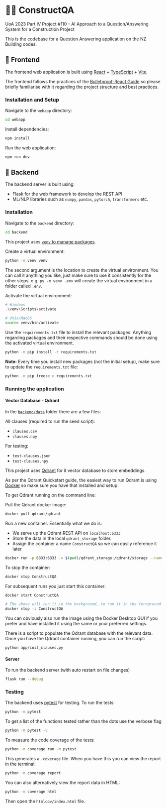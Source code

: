# 👷‍♂️ ConstructQA

UoA 2023 Part IV Project #110 - AI Approach to a Question/Answering System for a Construction Project 

This is the codebase for a Question Answering application on the NZ Building codes.

## 🎨 Frontend 

The frontend web application is built using 
[React](https://react.dev/) + 
[TypeScript](https://www.typescriptlang.org/docs/handbook/react.html) + 
[Vite](https://vitejs.dev/).

The frontend follows the practices of the 
[Bulletproof-React Guide](https://github.com/alan2207/bulletproof-react/tree/master)
so please briefly familiarise with it regarding the project structure and best practices.

### Installation and Setup

Navigate to the `webapp` directory:

```bash
cd webapp
```

Install dependencies:

```bash
npm install
```

Run the web application:
```bash
npm run dev
```

## 🔢 Backend

The backend server is built using:
- Flask for the web framework to develop the REST API
- ML/NLP libraries such as `numpy`, `pandas`, `pytorch`, `transformers` etc.

### Installation

Navigate to the `backend` directory:

```bash
cd backend
```

This project uses [`venv` to manage packages](https://packaging.python.org/en/latest/guides/installing-using-pip-and-virtual-environments/#creating-a-virtual-environment).

Create a virtual environment:

```bash
python -m venv venv
```

The second argument is the location to create the virtual environment. You can call it anything you like, just make sure
to use it consistently for the other steps. e.g. `py -m venv .env` will create the virtual environment in a folder called `.env`.

Activate the virtual environment:

```bash
# Windows
.\venv\Scripts\activate

# Unix/MacOS
source venv/bin/activate
```

Use the `requirements.txt` file to install the relevant packages. Anything regarding packages and their respective commands  should be done using the activated virtual environment.

```bash
python -m pip install -r requirements.txt
```

**Note:** Every time you install new packages (not the initial setup), make sure to update the `requirements.txt` file:

```bash
python -m pip freeze > requirements.txt
```

### Running the application

#### Vector Database - Qdrant

In the [`backend/data`](./backend/data) folder there are a few files:

All clauses (required to run the seed script):
- `clauses.csv`
- `clauses.npy`

For testing:
- `test-clauses.json`
- `test-clauses.npy`

This project uses [Qdrant](https://qdrant.tech/) for it vector database to store embeddings. 

As per the Qdrant Quickstart guide, the easiest way to run Qdrant is using 
[Docker](https://docs.docker.com/get-docker/) so make sure you have that installed and setup.

To get Qdrant running on the command line:

Pull the Qdrant docker image:
```bash
docker pull qdrant/qdrant
```

Run a new container. Essentially what we do is:
- We serve up the Qdrant REST API on `localhost:6333`
- Store the data in the local `qdrant_storage` folder.
- Assign the container a name `ConstructQA` so we can easily reference it later
```bash
docker run -p 6333:6333 -v $(pwd)/qdrant_storage:/qdrant/storage --name ConstructQA qdrant/qdrant
```

To stop the container:
```bash
docker stop ConstructQA
```

For subsequent runs you just start this container:
```bash
docker start ConstructQA

# The above will run it in the background, to run it in the foreground use the interactive flag
docker stop -i ConstructQA
```

You can obviously also run the image using the Docker Desktop GUI if you prefer and have installed it using the same or your preferred settings.

There is a script to populate the Qdrant database with the relevant data. Once
you have the Qdrant container running, you can run the script:
```bash
python app/init_clauses.py
```

#### Server

To run the backend server (with auto restart on file changes)
```bash
flask run --debug
```

### Testing

The backend uses [pytest](https://docs.pytest.org) for testing. To run the tests:
```bash
python -m pytest
```
To get a list of the functions tested rather than the dots use the verbose flag
```bash
python -m pytest -v
```

To measure the code coverage of the tests:
```bash
python -m coverage run -m pytest
```

This generates a `.coverage` file. When you have this you can view the report in the terminal:
```bash
python -m coverage report
```

You can also alternatively view the report data in HTML:
```bash
python -m coverage html
```

Then open the `htmlcov/index.html` file.
